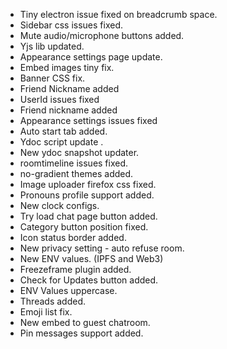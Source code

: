 - Tiny electron issue fixed on breadcrumb space.
- Sidebar css issues fixed.
- Mute audio/microphone buttons added.
- Yjs lib updated.
- Appearance settings page update.
- Embed images tiny fix.
- Banner CSS fix.
- Friend Nickname added
- UserId issues fixed
- Friend nickname added
- Appearance settings issues fixed
- Auto start tab added.
- Ydoc script update .
- New ydoc snapshot updater.
- roomtimeline issues fixed.
- no-gradient themes added.
- Image uploader firefox css fixed.
- Pronouns profile support added.
- New clock configs.
- Try load chat page button added.
- Category button position fixed.
- Icon status border added.
- New privacy setting - auto refuse room.
- New ENV values. (IPFS and Web3)
- Freezeframe plugin added.
- Check for Updates button added.
- ENV Values uppercase.
- Threads added.
- Emoji list fix.
- New embed to guest chatroom.
- Pin messages support added.
